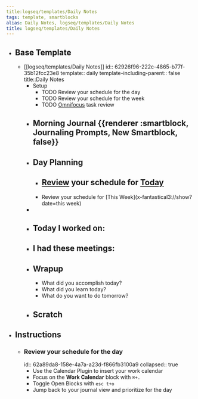 ```yaml
---
title:logseq/templates/Daily Notes
tags: template, smartblocks
alias: Daily Notes, logseq/templates/Daily Notes
title: logseq/templates/Daily Notes
---
```


- ## Base Template
	- [[logseq/templates/Daily Notes]]
	  id:: 62926f96-222c-4865-b77f-35b12fcc23e8
	  template:: daily
	  template-including-parent:: false
	  title::Daily Notes
		- Setup
			- TODO Review your schedule for the day
			- TODO Review your schedule for the week
			- TODO [Omnifocus](omnifocus://) task review
		- ## Morning Journal {{renderer :smartblock, Journaling Prompts, New Smartblock, false}}
		- ## Day Planning
			- [Review](((62a89da8-158e-4a7a-a23d-f866fb3100a9))) your schedule for [Today](x-fantastical3://show?date=today)
				-
			- Review your schedule for [This Week](x-fantastical3://show?date=this week)
		-
		- ## Today I worked on:
		- ## I had these meetings:
		- ## Wrapup
			- What did you accomplish today?
			- What did you learn today?
			- What do you want to do tomorrow?
		- ## Scratch
- ## Instructions
	- ### Review your schedule for the day
	  id:: 62a89da8-158e-4a7a-a23d-f866fb3100a9
	  collapsed:: true
		- Use the Calendar Plugin to insert your work calendar
		- Focus on the **Work Calendar** block with `⌘+.`
		- Toggle Open Blocks with `esc t+o`
		- Jump back to your journal view and prioritize for the day